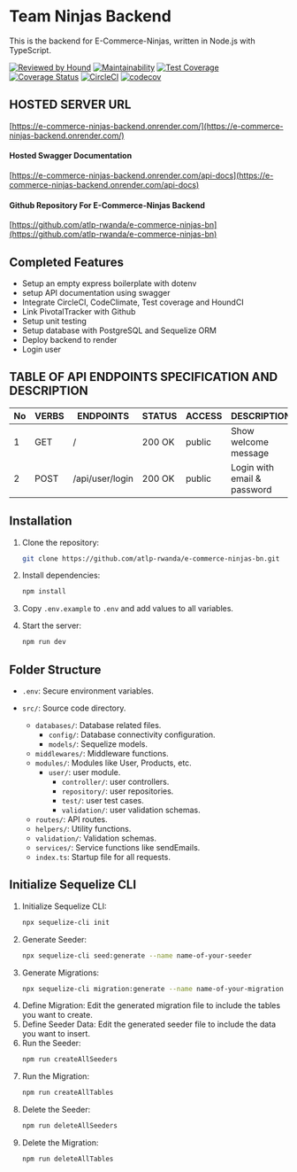 # Team Ninjas Backend

This is the backend for E-Commerce-Ninjas, written in Node.js with TypeScript.

[![Reviewed by Hound](https://img.shields.io/badge/Reviewed_by-Hound-8E64B0.svg)](https://houndci.com)
[![Maintainability](https://api.codeclimate.com/v1/badges/839fc3fa18d25362cd8b/maintainability)](https://codeclimate.com/github/atlp-rwanda/e-commerce-ninjas-bn/maintainability)
[![Test Coverage](https://api.codeclimate.com/v1/badges/839fc3fa18d25362cd8b/test_coverage)](https://codeclimate.com/github/atlp-rwanda/e-commerce-ninjas-bn/test_coverage)
[![Coverage Status](https://coveralls.io/repos/github/atlp-rwanda/e-commerce-ninjas-bn/badge.svg)](https://coveralls.io/github/atlp-rwanda/e-commerce-ninjas-bn)
[![CircleCI](https://dl.circleci.com/status-badge/img/gh/atlp-rwanda/e-commerce-ninjas-bn/tree/develop.svg?style=svg)](https://dl.circleci.com/status-badge/redirect/gh/atlp-rwanda/e-commerce-ninjas-bn/tree/develop)
[![codecov](https://codecov.io/gh/atlp-rwanda/e-commerce-ninjas-bn/graph/badge.svg?token=6ZWudFPM1S)](https://codecov.io/gh/atlp-rwanda/e-commerce-ninjas-bn)

## HOSTED SERVER URL

[https://e-commerce-ninjas-backend.onrender.com/](https://e-commerce-ninjas-backend.onrender.com/)

#### Hosted Swagger Documentation

[https://e-commerce-ninjas-backend.onrender.com/api-docs](https://e-commerce-ninjas-backend.onrender.com/api-docs)

#### Github Repository For E-Commerce-Ninjas Backend

[https://github.com/atlp-rwanda/e-commerce-ninjas-bn](https://github.com/atlp-rwanda/e-commerce-ninjas-bn)


## Completed Features

- Setup an empty express boilerplate with dotenv
- setup API documentation using swagger
- Integrate CircleCI, CodeClimate, Test coverage and HoundCI
- Link PivotalTracker with Github
- Setup unit testing
- Setup database with PostgreSQL and Sequelize ORM
- Deploy backend to render
- Login user

## TABLE OF API ENDPOINTS SPECIFICATION AND DESCRIPTION


| No | VERBS | ENDPOINTS | STATUS | ACCESS | DESCRIPTION         |
|----|-------|-----------|--------|--------|-------------------- |
| 1  | GET   | /         | 200 OK | public | Show welcome message|
| 2  | POST  | /api/user/login  | 200 OK | public | Login with email & password |



## Installation

1. Clone the repository:

   ```sh
   git clone https://github.com/atlp-rwanda/e-commerce-ninjas-bn.git
   ```

2. Install dependencies:

   ```sh
   npm install
   ```

3. Copy `.env.example` to `.env` and add values to all variables.

4. Start the server:
   ```sh
   npm run dev
   ```

## Folder Structure

- `.env`: Secure environment variables.
- `src/`: Source code directory.

  - `databases/`: Database related files.
    - `config/`: Database connectivity configuration.
    - `models/`: Sequelize models.
  - `middlewares/`: Middleware functions.
  - `modules/`: Modules like User, Products, etc.
    - `user/`: user module.
      - `controller/`: user controllers.
      - `repository/`: user repositories.
      - `test/`: user test cases.
      - `validation/`: user validation schemas.
  - `routes/`: API routes.
  - `helpers/`: Utility functions.
  - `validation/`: Validation schemas.
  - `services/`: Service functions like sendEmails.
  - `index.ts`: Startup file for all requests.




## Initialize Sequelize CLI

1. Initialize Sequelize CLI:
    ```sh
    npx sequelize-cli init
    ```
2. Generate Seeder:
    ```sh
    npx sequelize-cli seed:generate --name name-of-your-seeder
    ```
3. Generate Migrations:
    ```sh
    npx sequelize-cli migration:generate --name name-of-your-migration
    ```
4. Define Migration:
    Edit the generated migration file to include the tables you want to create.
5. Define Seeder Data:
    Edit the generated seeder file to include the data you want to insert.
6. Run the Seeder:
    ```sh
    npm run createAllSeeders
    ```
7. Run the Migration:
    ```sh
    npm run createAllTables
    ```
8. Delete the Seeder:
    ```sh
    npm run deleteAllSeeders
    ```
9. Delete the Migration:
    ```sh
    npm run deleteAllTables
    ```



